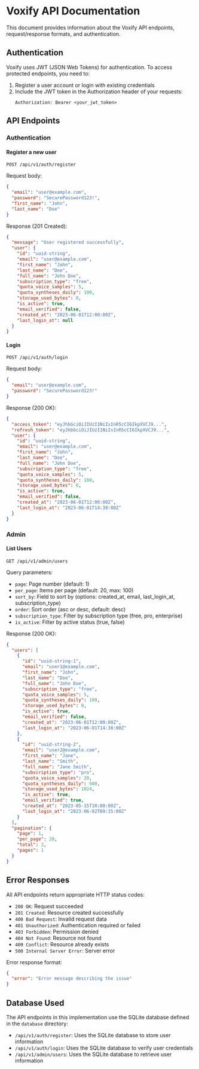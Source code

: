 # Voxify API Documentation

This document provides information about the Voxify API endpoints, request/response formats, and authentication.

## Authentication

Voxify uses JWT (JSON Web Tokens) for authentication. To access protected endpoints, you need to:

1. Register a user account or login with existing credentials
2. Include the JWT token in the Authorization header of your requests:
   ```
   Authorization: Bearer <your_jwt_token>
   ```

## API Endpoints

### Authentication

#### Register a new user

```
POST /api/v1/auth/register
```

Request body:
```json
{
  "email": "user@example.com",
  "password": "SecurePassword123!",
  "first_name": "John",
  "last_name": "Doe"
}
```

Response (201 Created):
```json
{
  "message": "User registered successfully",
  "user": {
    "id": "uuid-string",
    "email": "user@example.com",
    "first_name": "John",
    "last_name": "Doe",
    "full_name": "John Doe",
    "subscription_type": "free",
    "quota_voice_samples": 5,
    "quota_syntheses_daily": 100,
    "storage_used_bytes": 0,
    "is_active": true,
    "email_verified": false,
    "created_at": "2023-06-01T12:00:00Z",
    "last_login_at": null
  }
}
```

#### Login

```
POST /api/v1/auth/login
```

Request body:
```json
{
  "email": "user@example.com",
  "password": "SecurePassword123!"
}
```

Response (200 OK):
```json
{
  "access_token": "eyJhbGciOiJIUzI1NiIsInR5cCI6IkpXVCJ9...",
  "refresh_token": "eyJhbGciOiJIUzI1NiIsInR5cCI6IkpXVCJ9...",
  "user": {
    "id": "uuid-string",
    "email": "user@example.com",
    "first_name": "John",
    "last_name": "Doe",
    "full_name": "John Doe",
    "subscription_type": "free",
    "quota_voice_samples": 5,
    "quota_syntheses_daily": 100,
    "storage_used_bytes": 0,
    "is_active": true,
    "email_verified": false,
    "created_at": "2023-06-01T12:00:00Z",
    "last_login_at": "2023-06-01T14:30:00Z"
  }
}
```

### Admin

#### List Users

```
GET /api/v1/admin/users
```

Query parameters:
- `page`: Page number (default: 1)
- `per_page`: Items per page (default: 20, max: 100)
- `sort_by`: Field to sort by (options: created_at, email, last_login_at, subscription_type)
- `order`: Sort order (asc or desc, default: desc)
- `subscription_type`: Filter by subscription type (free, pro, enterprise)
- `is_active`: Filter by active status (true, false)

Response (200 OK):
```json
{
  "users": [
    {
      "id": "uuid-string-1",
      "email": "user1@example.com",
      "first_name": "John",
      "last_name": "Doe",
      "full_name": "John Doe",
      "subscription_type": "free",
      "quota_voice_samples": 5,
      "quota_syntheses_daily": 100,
      "storage_used_bytes": 0,
      "is_active": true,
      "email_verified": false,
      "created_at": "2023-06-01T12:00:00Z",
      "last_login_at": "2023-06-01T14:30:00Z"
    },
    {
      "id": "uuid-string-2",
      "email": "user2@example.com",
      "first_name": "Jane",
      "last_name": "Smith",
      "full_name": "Jane Smith",
      "subscription_type": "pro",
      "quota_voice_samples": 20,
      "quota_syntheses_daily": 500,
      "storage_used_bytes": 1024,
      "is_active": true,
      "email_verified": true,
      "created_at": "2023-05-15T10:00:00Z",
      "last_login_at": "2023-06-02T09:15:00Z"
    }
  ],
  "pagination": {
    "page": 1,
    "per_page": 20,
    "total": 2,
    "pages": 1
  }
}
```

## Error Responses

All API endpoints return appropriate HTTP status codes:

- `200 OK`: Request succeeded
- `201 Created`: Resource created successfully
- `400 Bad Request`: Invalid request data
- `401 Unauthorized`: Authentication required or failed
- `403 Forbidden`: Permission denied
- `404 Not Found`: Resource not found
- `409 Conflict`: Resource already exists
- `500 Internal Server Error`: Server error

Error response format:
```json
{
  "error": "Error message describing the issue"
}
```

## Database Used

The API endpoints in this implementation use the SQLite database defined in the `database` directory:

- `/api/v1/auth/register`: Uses the SQLite database to store user information
- `/api/v1/auth/login`: Uses the SQLite database to verify user credentials
- `/api/v1/admin/users`: Uses the SQLite database to retrieve user information